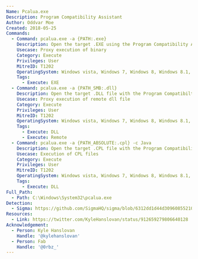 ```yaml
---
Name: Pcalua.exe
Description: Program Compatibility Assistant
Author: Oddvar Moe
Created: 2018-05-25
Commands:
  - Command: pcalua.exe -a {PATH:.exe}
    Description: Open the target .EXE using the Program Compatibility Assistant.
    Usecase: Proxy execution of binary
    Category: Execute
    Privileges: User
    MitreID: T1202
    OperatingSystem: Windows vista, Windows 7, Windows 8, Windows 8.1, Windows 10, Windows 11
    Tags:
      - Execute: EXE
  - Command: pcalua.exe -a {PATH_SMB:.dll}
    Description: Open the target .DLL file with the Program Compatibilty Assistant.
    Usecase: Proxy execution of remote dll file
    Category: Execute
    Privileges: User
    MitreID: T1202
    OperatingSystem: Windows vista, Windows 7, Windows 8, Windows 8.1, Windows 10
    Tags:
      - Execute: DLL
      - Execute: Remote
  - Command: pcalua.exe -a {PATH_ABSOLUTE:.cpl} -c Java
    Description: Open the target .CPL file with the Program Compatibility Assistant.
    Usecase: Execution of CPL files
    Category: Execute
    Privileges: User
    MitreID: T1202
    OperatingSystem: Windows vista, Windows 7, Windows 8, Windows 8.1, Windows 10, Windows 11
    Tags:
      - Execute: DLL
Full_Path:
  - Path: C:\Windows\System32\pcalua.exe
Detection:
  - Sigma: https://github.com/SigmaHQ/sigma/blob/6312dd1d44d309608552105c334948f793e89f48/rules/windows/process_creation/proc_creation_win_lolbin_pcalua.yml
Resources:
  - Link: https://twitter.com/KyleHanslovan/status/912659279806640128
Acknowledgement:
  - Person: Kyle Hanslovan
    Handle: '@kylehanslovan'
  - Person: Fab
    Handle: '@0rbz_'
---
```

